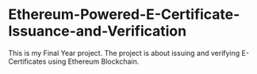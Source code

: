 # Ethereum-Powered-E-Certificate-Issuance-and-Verification

This is my Final Year project. The project is about issuing and verifying E-Certificates using Ethereum Blockchain.